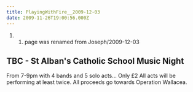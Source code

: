 ```yaml
---
title: PlayingWithFire__2009-12-03
date: 2009-11-26T19:00:56.000Z
---
```

1.  1.  page was renamed from Joseph/2009-12-03

TBC - St Alban\'s Catholic School Music Night
---------------------------------------------

From 7-9pm with 4 bands and 5 solo acts\... Only £2 All acts will be
performing at least twice. All proceeds go towards Operation Wallacea.
